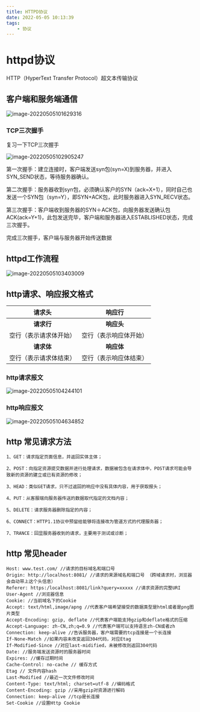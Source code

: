 ```yaml
---
title: HTTPD协议
date: 2022-05-05 10:13:39
tags:		
    - 协议
---
```


<!--more-->

# httpd协议

HTTP（HyperText Transfer Protocol）超文本传输协议

## 客户端和服务端通信

![image-20220505101629316](https://s2.loli.net/2022/05/05/UEud1wQSTgyb6l2.png)

### TCP三次握手

复习一下TCP三次握手

![image-20220505102905247](https://s2.loli.net/2022/05/05/hAc9U15eYwkQvCX.png)

第一次握手：建立连接时，客户端发送syn包(syn=X)到服务器，并进入SYN_SEND状态，等待服务器确认。

第二次握手：服务器收到syn包，必须确认客户的SYN（ack=X+1），同时自己也发送一个SYN包（syn=Y），即SYN+ACK包，此时服务器进入SYN_RECV状态。

第三次握手：客户端收到服务器的SYN＋ACK包，向服务器发送确认包ACK(ack=Y+1)，此包发送完毕，客户端和服务器进入ESTABLISHED状态，完成三次握手。

完成三次握手，客户端与服务器开始传送数据


## httpd工作流程

![image-20220505103403009](https://s2.loli.net/2022/05/05/CjmBVlYPsME2TL4.png)

## http请求、响应报文格式

|       **请求头**       |         响应行         |
| :--------------------: | :--------------------: |
|       **请求行**       |       **响应头**       |
| 空行（表示请求体开始） | 空行（表示响应体开始） |
|       **请求体**       |       **响应体**       |
| 空行（表示请求体结束） | 空行（表示响应体结束） |

### http请求报文

![image-20220505104244101](https://s2.loli.net/2022/05/05/SgcTaGd65E4rfZ7.png)

### http响应报文

![image-20220505104634852](https://s2.loli.net/2022/05/05/piOH1cZArStjDq5.png)

## http 常见请求方法

```
1、GET：请求指定页面信息，并返回实体主体；
 
2、POST：向指定资源提交数据并进行处理请求，数据被包含在请求体中，POST请求可能会导致新的资源的建立或已有资源的修改；
 
3、HEAD：类似GET请求，只不过返回的响应中没有具体内容，用于获取报头；
 
4、PUT：从客服端向服务器传送的数据取代指定的文档内容；
 
5、DELETE：请求服务器删除指定的内容；
 
6、CONNECT：HTTP1.1协议中预留给能够将连接改为管道方式的代理服务器；
 
7、TRANCE：回显服务器收到的请求，主要用于测试或诊断；
```

## http 常见header

```
Host: www.test.com/ //请求的目标域名和端口号
Origin: http://localhost:8081/ //请求的来源域名和端口号 （跨域请求时，浏览器会自动带上这个头信息）
Referer: https:/localhost:8081/link?query=xxxxx //请求资源的完整URI
User-Agent //浏览器信息
Cookie: //当前域名下的Cookie
Accept: text/html,image/apng //代表客户端希望接受的数据类型是html或者是png图片类型
Accept-Encoding: gzip, deflate //代表客户端能支持gzip和deflate格式的压缩
Accept-Language: zh-CN,zh;q=0.9 //代表客户端可以支持语言zh-CN或者zh
Connection: keep-alive //告诉服务器，客户端需要的tcp连接是一个长连接
If-None-Match //如果内容未改变返回304代码，对应Etag
If-Modified-Since //对应last-midified，未被修改则返回304代码
Date: //服务端发送资源时的服务器时间
Expires: //缓存过期时间
Cache-Control: no-cache // 缓存方式
Etag // 文件内容hash
Last-Modified //最近一次文件修改时间
Content-Type: text/html; charset=utf-8 //编码格式
Content-Encoding: gzip //采用gzip对资源进行解码
Connection: keep-alive //tcp是长连接
Set-Cookie //设置Http Cookie
```

